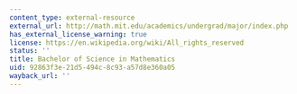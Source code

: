 ```yaml
---
content_type: external-resource
external_url: http://math.mit.edu/academics/undergrad/major/index.php
has_external_license_warning: true
license: https://en.wikipedia.org/wiki/All_rights_reserved
status: ''
title: Bachelor of Science in Mathematics
uid: 92863f3e-21d5-494c-8c93-a57d8e360a05
wayback_url: ''
---
```

